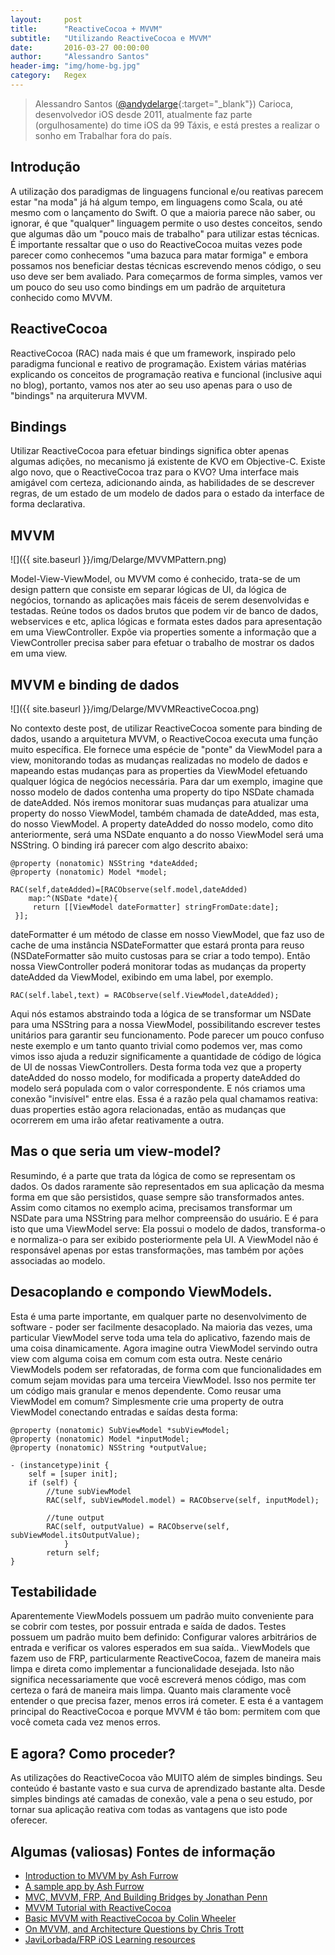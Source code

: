 ```yaml
---
layout:     post
title:      "ReactiveCocoa + MVVM"
subtitle:   "Utilizando ReactiveCocoa e MVVM"
date:       2016-03-27 00:00:00
author:     "Alessandro Santos"
header-img: "img/home-bg.jpg"
category:   Regex
---
```


> Alessandro Santos ([@andydelarge](https://twitter.com/andydelarge){:target="_blank"}) Carioca, desenvolvedor iOS desde 2011, atualmente faz parte (orgulhosamente) do time iOS da 99 Táxis, e está prestes a realizar o sonho em Trabalhar fora do país.

## Introdução
A utilização dos paradigmas de linguagens funcional e/ou reativas parecem estar "na moda" já há algum tempo, em linguagens como Scala, ou até mesmo com o lançamento do Swift. O que a maioria parece não saber, ou ignorar, é que "qualquer" linguagem permite o uso destes conceitos, sendo que algumas dão um "pouco mais de trabalho" para utilizar estas técnicas. É importante ressaltar que o uso do ReactiveCocoa muitas vezes pode parecer como conhecemos "uma bazuca para matar formiga" e embora possamos nos beneficiar destas técnicas escrevendo menos código, o seu uso deve ser bem avaliado. Para começarmos de forma simples, vamos ver um pouco do seu uso como bindings em um padrão de arquitetura conhecido como MVVM.


## ReactiveCocoa
ReactiveCocoa (RAC) nada mais é que um framework, inspirado pelo paradigma funcional e reativo de programação. Existem várias matérias explicando os conceitos de programação reativa e funcional (inclusive aqui no blog), portanto, vamos nos ater ao seu uso apenas para o uso de "bindings" na arquiterura MVVM.

## Bindings
Utilizar ReactiveCocoa para efetuar bindings significa obter apenas algumas adições, no mecanismo já existente de KVO em Objective-C. Existe algo novo, que o ReactiveCocoa traz para o KVO? Uma interface mais amigável com certeza, adicionando ainda, as habilidades de se descrever regras, de um estado de um modelo de dados para o estado da interface de forma declarativa.

## MVVM
![]({{ site.baseurl }}/img/Delarge/MVVMPattern.png)

Model-View-ViewModel, ou MVVM como é conhecido, trata-se de um design pattern que consiste em separar lógicas de UI, da lógica de negócios,
tornando as aplicações mais fáceis de serem desenvolvidas e testadas. Reúne todos os dados brutos que podem vir de banco de dados, webservices e etc, aplica lógicas e formata estes dados para apresentação em uma ViewController. Expõe via properties somente a informação que a ViewController precisa saber para efetuar o trabalho de mostrar os dados em uma view.

## MVVM e binding de dados

![]({{ site.baseurl }}/img/Delarge/MVVMReactiveCocoa.png)

No contexto deste post, de utilizar ReactiveCocoa somente para binding de dados, usando a arquitetura MVVM, o ReactiveCocoa executa uma função muito específica. Ele fornece uma espécie de "ponte" da ViewModel para a view, monitorando todas as mudanças realizadas no modelo de dados e mapeando estas mudanças para as properties da ViewModel efetuando qualquer lógica de negócios necessária.
Para dar um exemplo, imagine que nosso modelo de dados contenha uma property do tipo NSDate chamada de dateAdded. Nós iremos monitorar suas mudanças para atualizar uma property do nosso ViewModel, também chamada de dateAdded, mas esta, do nosso ViewModel. A property dateAdded do nosso modelo, como dito anteriormente, será uma NSDate enquanto a do nosso ViewModel será uma NSString. O binding irá parecer com algo descrito abaixo:

~~~objc
@property (nonatomic) NSString *dateAdded;
@property (nonatomic) Model *model;

RAC(self,dateAdded)=[RACObserve(self.model,dateAdded)
	map:^(NSDate *date){
	 return [[ViewModel dateFormatter] stringFromDate:date];
 }];
~~~

dateFormatter é um método de classe em nosso ViewModel, que faz uso de cache de uma instância NSDateFormatter que estará pronta para reuso (NSDateFormatter são muito custosas para se criar a todo tempo). Então nossa ViewController poderá monitorar todas as mudanças da property dateAdded da ViewModel, exibindo em uma label, por exemplo.


~~~objc
RAC(self.label,text) = RACObserve(self.ViewModel,dateAdded);
~~~

Aqui nós estamos abstraindo toda a lógica de se transformar um NSDate para uma NSString para a nossa ViewModel, possibilitando escrever testes unitários para garantir seu funcionamento. Pode parecer um pouco confuso neste exemplo e um tanto quanto trivial como podemos ver, mas como vimos isso ajuda a reduzir significamente a quantidade de código de lógica de UI de nossas ViewControllers.
Desta forma toda vez que a property dateAdded do nosso modelo, for modificada a property dateAdded do modelo será populada com o valor correspondente. E nós criamos uma conexão "invisível" entre elas. Essa é a razão pela qual chamamos reativa: duas properties estão agora relacionadas, então as mudanças que ocorrerem em uma irão afetar reativamente a outra.    

## Mas o que seria um view-model?

Resumindo, é a parte que trata da lógica de como se representam os dados. Os dados raramente são representados em sua aplicação da mesma forma em que são persistidos, quase sempre são transformados antes. Assim como citamos no exemplo acima, precisamos transformar um NSDate para uma NSString para melhor compreensão do usuário. E é para isto que uma ViewModel serve: Ela possui o modelo de dados, transforma-o e normaliza-o para ser exibido posteriormente pela UI. A ViewModel não é responsável apenas por estas transformações, mas também por ações associadas ao modelo.

## Desacoplando e compondo ViewModels.
Esta é uma parte importante, em qualquer parte no desenvolvimento de software - poder ser facilmente desacoplado. Na maioria das vezes, uma particular ViewModel serve toda uma tela do aplicativo, fazendo mais de uma coisa dinamicamente. Agora imagine outra ViewModel servindo outra view com alguma coisa em comum com esta outra. Neste cenário ViewModels podem ser refatoradas, de forma com que funcionalidades em comum sejam movidas para uma terceira ViewModel. Isso nos permite ter um código mais granular e menos dependente. Como reusar uma ViewModel em comum? Simplesmente crie uma property de outra ViewModel conectando entradas e saídas desta forma:

~~~objc
@property (nonatomic) SubViewModel *subViewModel;
@property (nonatomic) Model *inputModel;
@property (nonatomic) NSString *outputValue;

- (instancetype)init {
    self = [super init];
    if (self) {
        //tune subViewModel
        RAC(self, subViewModel.model) = RACObserve(self, inputModel);

        //tune output
        RAC(self, outputValue) = RACObserve(self, subViewModel.itsOutputValue);
			}
		return self;
}
~~~

## Testabilidade

Aparentemente ViewModels possuem um padrão muito conveniente para se cobrir com testes, por possuir entrada e saída de dados. Testes possuem um padrão muito bem definido: Configurar valores arbitrários de entrada e verificar os valores esperados em sua saída..
ViewModels que fazem uso de FRP, particularmente ReactiveCocoa, fazem de maneira mais limpa e direta como implementar a funcionalidade desejada. Isto não significa necessariamente que você escreverá menos código, mas com certeza o fará de maneira mais limpa. Quanto mais claramente você entender o que precisa fazer, menos erros irá cometer. E esta é a vantagem principal do ReactiveCocoa e porque MVVM é tão bom: permitem com que você cometa cada vez menos erros.

## E agora? Como proceder?
As utilizações do ReactiveCocoa vão MUITO além de simples bindings. Seu conteúdo é bastante vasto e sua curva de aprendizado bastante alta. Desde simples bindings até camadas de conexão, vale a pena o seu estudo, por tornar sua aplicação reativa com todas as vantagens que isto pode oferecer.   

## Algumas (valiosas) Fontes de informação
* [Introduction to MVVM by Ash Furrow ](https://www.objc.io/issues/13-architecture/mvvm/)
* [A sample app by Ash Furrow](https://github.com/AshFurrow/C-41)
* [MVC, MVVM, FRP, And Building Bridges by Jonathan Penn](http://cocoamanifest.net/articles/2013/10/mvc-mvvm-frp-and-building-bridges.html)
* [MVVM Tutorial with ReactiveCocoa](https://www.raywenderlich.com/74106/mvvm-tutorial-with-ReactiveCocoa-part-1)
* [Basic MVVM with ReactiveCocoa by Colin Wheeler](http://cocoasamurai.blogspot.com.br/2013/03/basic-mvvm-with-ReactiveCocoa.html)
* [On MVVM, and Architecture Questions by Chris Trott](http://twocentstudios.com/2014/06/08/on-mvvm-and-architecture-questions/)
* [JaviLorbada/FRP iOS Learning resources](https://gist.github.com/JaviLorbada/4a7bd6129275ebefd5a6)
